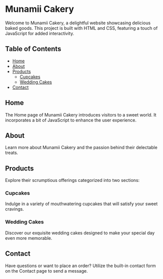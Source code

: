 # Munamii Cakery

Welcome to Munamii Cakery, a delightful website showcasing delicious baked goods. 
This project is built with HTML and CSS, featuring a touch of JavaScript for added interactivity.

## Table of Contents
- [Home](#home)
- [About](#about)
- [Products](#products)
  - [Cupcakes](#cupcakes)
  - [Wedding Cakes](#wedding-cakes)
- [Contact](#contact)


## Home
The Home page of Munamii Cakery introduces visitors to a sweet world. It incorporates a bit of JavaScript to enhance the user experience.

## About
Learn more about Munamii Cakery and the passion behind their delectable treats.

## Products
Explore their scrumptious offerings categorized into two sections:

### Cupcakes
Indulge in a variety of mouthwatering cupcakes that will satisfy your sweet cravings.

### Wedding Cakes
Discover our exquisite wedding cakes designed to make your special day even more memorable.

## Contact
Have questions or want to place an order? Utilize the built-in contact form on the Contact page to send a message.

